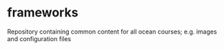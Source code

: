# frameworks

Repository containing common content for all ocean courses; e.g. images and configuration files